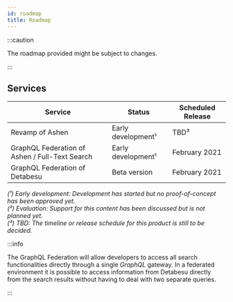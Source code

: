 ```yaml
---
id: roadmap
title: Roadmap
---
```


:::caution

The roadmap provided might be subject to changes.

:::

## Services

| Service | Status | Scheduled Release |
| --- | --- | --- | 
| Revamp of Ashen | Early development¹ | TBD³ |
| GraphQL Federation of Ashen / Full-Text Search | Early development¹ | February 2021 |
| GraphQL Federation of Detabesu | Beta version | February 2021 |

*(¹) Early development: Development has started but no proof-of-concept has been approved yet.*  
*(²) Evaluation: Support for this content has been discussed but is not planned yet.*  
*(³) TBD: The timeline or release schedule for this product is still to be decided.*  


:::info

The GraphQL Federation will allow developers to access all search functionalities directly through a single *GraphQL* gateway. In a federated environment it is possible to access information from Detabesu directly from the search results without having to deal with two separate queries.

:::